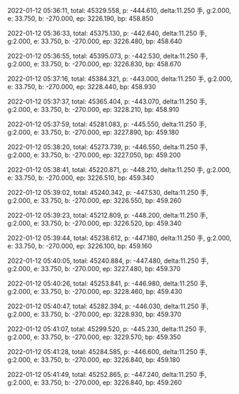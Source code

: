 2022-01-12 05:36:11, total: 45329.558, p: -444.610, delta:11.250 手, g:2.000, e: 33.750, b: -270.000, ep: 3226.190, bp: 458.850

2022-01-12 05:36:33, total: 45375.130, p: -442.640, delta:11.250 手, g:2.000, e: 33.750, b: -270.000, ep: 3226.480, bp: 458.640

2022-01-12 05:36:55, total: 45395.073, p: -442.530, delta:11.250 手, g:2.000, e: 33.750, b: -270.000, ep: 3226.830, bp: 458.670

2022-01-12 05:37:16, total: 45384.321, p: -443.000, delta:11.250 手, g:2.000, e: 33.750, b: -270.000, ep: 3228.440, bp: 458.930

2022-01-12 05:37:37, total: 45365.404, p: -443.070, delta:11.250 手, g:2.000, e: 33.750, b: -270.000, ep: 3228.210, bp: 458.910

2022-01-12 05:37:59, total: 45281.083, p: -445.550, delta:11.250 手, g:2.000, e: 33.750, b: -270.000, ep: 3227.890, bp: 459.180

2022-01-12 05:38:20, total: 45273.739, p: -446.550, delta:11.250 手, g:2.000, e: 33.750, b: -270.000, ep: 3227.050, bp: 459.200

2022-01-12 05:38:41, total: 45220.871, p: -448.210, delta:11.250 手, g:2.000, e: 33.750, b: -270.000, ep: 3226.510, bp: 459.340

2022-01-12 05:39:02, total: 45240.342, p: -447.530, delta:11.250 手, g:2.000, e: 33.750, b: -270.000, ep: 3226.550, bp: 459.260

2022-01-12 05:39:23, total: 45212.809, p: -448.200, delta:11.250 手, g:2.000, e: 33.750, b: -270.000, ep: 3226.520, bp: 459.340

2022-01-12 05:39:44, total: 45238.612, p: -447.180, delta:11.250 手, g:2.000, e: 33.750, b: -270.000, ep: 3226.100, bp: 459.160

2022-01-12 05:40:05, total: 45240.884, p: -447.480, delta:11.250 手, g:2.000, e: 33.750, b: -270.000, ep: 3227.480, bp: 459.370

2022-01-12 05:40:26, total: 45253.841, p: -446.980, delta:11.250 手, g:2.000, e: 33.750, b: -270.000, ep: 3228.460, bp: 459.430

2022-01-12 05:40:47, total: 45282.394, p: -446.030, delta:11.250 手, g:2.000, e: 33.750, b: -270.000, ep: 3228.930, bp: 459.370

2022-01-12 05:41:07, total: 45299.520, p: -445.230, delta:11.250 手, g:2.000, e: 33.750, b: -270.000, ep: 3229.570, bp: 459.350

2022-01-12 05:41:28, total: 45284.585, p: -446.600, delta:11.250 手, g:2.000, e: 33.750, b: -270.000, ep: 3226.840, bp: 459.180

2022-01-12 05:41:49, total: 45252.865, p: -447.240, delta:11.250 手, g:2.000, e: 33.750, b: -270.000, ep: 3226.840, bp: 459.260